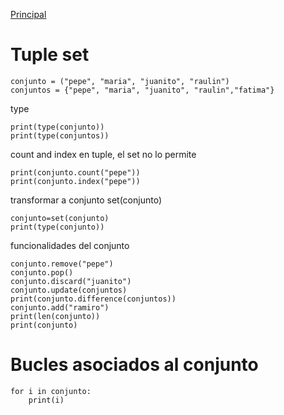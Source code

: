 [Principal](../README.md)<br/>


# Tuple set
    conjunto = ("pepe", "maria", "juanito", "raulin")
    conjuntos = {"pepe", "maria", "juanito", "raulin","fatima"}

type
 
    print(type(conjunto))
    print(type(conjuntos))

count and index en tuple, el set no lo permite
 
    print(conjunto.count("pepe"))
    print(conjunto.index("pepe"))

transformar a conjunto set(conjunto)
 
    conjunto=set(conjunto)
    print(type(conjunto))

funcionalidades del conjunto
  
    conjunto.remove("pepe")
    conjunto.pop()
    conjunto.discard("juanito")
    conjunto.update(conjuntos)
    print(conjunto.difference(conjuntos))
    conjunto.add("ramiro")
    print(len(conjunto))
    print(conjunto)

# Bucles asociados al conjunto
    for i in conjunto:
        print(i)
